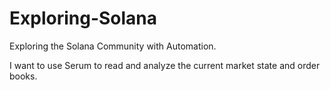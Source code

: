 # Exploring-Solana
Exploring the Solana Community with Automation.

I want to use Serum to read and analyze the current market state and order books.
